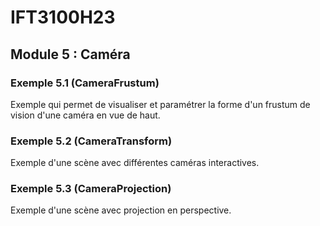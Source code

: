 # IFT3100H23

## Module 5 : Caméra

### Exemple 5.1 (CameraFrustum)

Exemple qui permet de visualiser et paramétrer la forme d'un frustum de vision d'une caméra en vue de haut.

### Exemple 5.2 (CameraTransform)

Exemple d'une scène avec différentes caméras interactives.

### Exemple 5.3 (CameraProjection)

Exemple d'une scène avec projection en perspective.
